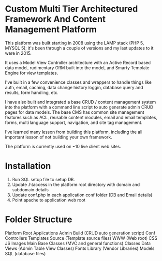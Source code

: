 # Custom Multi Tier Architectured Framework And Content Management Platform

This platform was built starting in 2008 using the LAMP stack (PHP 5, MYSQL 5); it's been through a couple of versions and my last updates to it were in 2015.

It uses a Model View Controller architecture with an Active Record based data model, rudimentary ORM built into the model, and Smarty Template Engine for view templates.

I've built in a few convenience classes and wrappers to handle things like auth, email, caching, data change history loggin, database query and results, form handling, etc.

I have also built and integrated a base CRUD / content management system into the platform with a command line script to auto generate admin CRUD pages for data models.  The base CMS has common site management features such as ACL, reusable content modules, email and email templates, forms, multi language support, navigation, and site tag management.

I've learned many lesson from building this platform, including the all important lesson of not building your own framework.

The platform is currently used on ~10 live client web sites.

# Installation

1) Run SQL setup file to setup DB.
2) Update .htaccess in the platform root directory with domain and subdomain details
3) Update conf.php in each application conf folder (DB and Email details)
4) Point apache to application web root

# Folder Structure

Platform Root
    Applications
        Admin
            Build (CRUD auto generation script)
            Conf
            Controllers
            Templates
                Source (Template source files)
            WWW (Web root)
                CSS
                JS
                Images
        Main
    Base Classes (MVC and general functions)
    Classes
    Data Views (Admin Table View Classes)
    Fonts
    Library (Vendor Libraries)
    Models
    SQL (database files)
